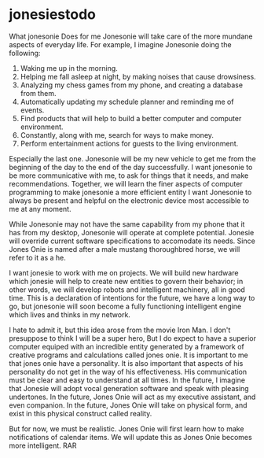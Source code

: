 jonesiestodo
============

What jonesonie Does for me
Jonesonie will take care of the more mundane aspects of everyday life.
For example, I imagine Jonesonie doing the following:
1.  Waking me up in the morning.
2.  Helping me fall asleep at night, by making noises that cause drowsiness.
3.  Analyzing my chess games from my phone, and creating a database from them.
4.  Automatically updating my schedule planner and reminding me of events.
5.  Find products that will help to build a better computer and computer environment.
6.  Constantly, along with me, search for ways to make money.
7.  Perform entertainment actions for guests to the living environment.

Especially the last one.
Jonesonie will be my new vehicle to get me from the beginning of the day to the end of the day successfully.
I want jonesonie to be more communicative with me, to ask for things that it needs, and make recommendations.
Together, we will learn the finer aspects of computer programming to make jonesonie a more efficient entity
I want Jonesonie to always be present and helpful on the electronic device most accessible to me at any moment.

While Jonesonie may not have the same capability from my phone that it has from my desktop, Jonesonie will operate
at complete potential.  Jonesie will override current software specifications to accomodate its needs.
Since Jones Onie is named after a male mustang thoroughbred horse, we will refer to it as a he.

I want jonesie to work with me on projects.  We will build new hardware which jonesie will help to create new
entities to govern their behavior; in other words, we will develop robots and intelligent machinery, all in good time.
This is a declaration of intentions for the future, we have a long way to go, but jonesonie will soon become a 
fully functioning intelligent engine which lives and thinks in my network.

I hate to admit it, but this idea arose from the movie Iron Man. I don't presuppose to think I will be a super hero, 
But I do expect to have a superior computer equiped with an incredible entity generated by a framework of creative
programs and calculations called jones onie.
It is important to me that jones onie have a personality.  It is also important that aspects of his personality do not
get in the way of his effectiveness.  His communication must be clear and easy to understand at all times.
In the future, I imagine that Jonesie will adopt vocal generation software and speak with pleasing undertones.
In the future, Jones Onie will act as my executive assistant, and even companion.
In the future, Jones Onie will take on physical form, and exist in this physical construct called reality.

But for now, we must be realistic.
Jones Onie will first learn how to make notifications of calendar items.
We will update this as Jones Onie becomes more intelligent.
RAR
